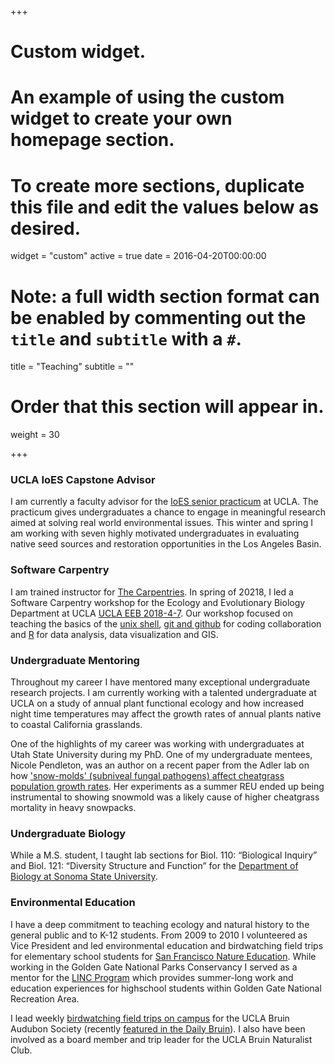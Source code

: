 +++
# Custom widget.
# An example of using the custom widget to create your own homepage section.
# To create more sections, duplicate this file and edit the values below as desired.
widget = "custom"
active = true
date = 2016-04-20T00:00:00

# Note: a full width section format can be enabled by commenting out the `title` and `subtitle` with a `#`.
title = "Teaching"
subtitle = ""

# Order that this section will appear in.
weight = 30

+++

### UCLA IoES Capstone Advisor

I am currently a faculty advisor for the [IoES senior practicum](https://www.ioes.ucla.edu/envisci/senior-practicum/) at UCLA. The practicum gives undergraduates a chance to engage in meaningful research aimed at solving real world environmental issues. This winter and spring I am working with seven highly motivated undergraduates in evaluating native seed sources and restoration opportunities in the Los Angeles Basin. 

### Software Carpentry

I am trained instructor for [The Carpentries](https://carpentries.org/). In spring of 20218, I led a Software Carpentry workshop for the Ecology and Evolutionary Biology Department at UCLA [UCLA  EEB 2018-4-7](https://ucla-data-archive.github.io/2018-04-07-ucla-eeb/). Our workshop focused on teaching the basics of the [unix shell](http://swcarpentry.github.io/shell-novice/), [git and github](http://swcarpentry.github.io/git-novice/) for coding collaboration and [R](http://swcarpentry.github.io/r-novice-gapminder/) for data analysis, data visualization and GIS.


### Undergraduate Mentoring

Throughout my career I have mentored many exceptional undergraduate research projects. I am currently working with a talented undergraduate at UCLA on a study of annual plant functional ecology and how increased night time temperatures may affect the growth rates of annual plants native to coastal California grasslands. 

One of the highlights of my career was working with undergraduates at Utah State University during my PhD. One of my undergraduate mentees, Nicole Pendleton, was an author on a recent paper from the Adler lab on how ['snow-molds' (subniveal fungal pathogens) affect cheatgrass population growth rates](https://academic.oup.com/aobpla/article/11/5/plz043/5532809). Her experiments as a summer REU ended up being instrumental to showing snowmold was a likely cause of higher cheatgrass mortality in heavy snowpacks. 

### Undergraduate Biology

While a M.S. student, I taught lab sections for Biol. 110: “Biological Inquiry” and Biol. 121: “Diversity Structure and Function” for the [Department of Biology at Sonoma State University](http://biology.sonoma.edu/). 

### Environmental Education 

I have a deep commitment to teaching ecology and natural history to the general public and to K-12 students. From 2009 to 2010 I volunteered as Vice President and led environmental education and birdwatching field trips for elementary school students for [San Francisco Nature Education](http://sfnature.org/). While working in the Golden Gate National Parks Conservancy I served as a mentor for the [LINC Program](https://www.parksconservancy.org/programs/linc-summer-high-school-program) which provides summer-long work and education experiences for highschool students within Golden Gate National Recreation Area. 

I lead weekly [birdwatching field trips on campus](https://www.botgard.ucla.edu/event/bruin-birding-club-fall-migration-garden-walks-5/) for the UCLA Bruin Audubon Society (recently [featured in the Daily Bruin](https://dailybruin.com/2019/11/15/bruin-audubon-society-and-birding-club-makes-bird-watching-a-hoot-for-students/)).  I also have been involved as a board member and trip leader for the UCLA Bruin Naturalist Club. 



